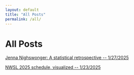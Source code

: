 ```yaml
---
layout: default
title: "All Posts"
permalink: /all/
---
```


# All Posts

[Jenna Nighswonger: A statistical retrospective -- 1/27/2025](nighswonger.html)

[NWSL 2025 schedule, visualized -- 1/23/2025](schedule.html)

